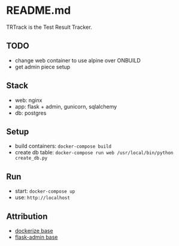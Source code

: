 # README.md

TRTrack is the Test Result Tracker.


## TODO
- change web container to use alpine over ONBUILD
- get admin piece setup


## Stack
- web: nginx
- app: flask + admin, gunicorn, sqlalchemy
- db: postgres


## Setup
- build containers: `docker-compose build`
- create db table: `docker-compose run web /usr/local/bin/python create_db.py`


## Run
- start: `docker-compose up`
- use: `http://localhost`


## Attribution
- [dockerize base](https://realpython.com/blog/python/dockerizing-flask-with-compose-and-machine-from-localhost-to-the-cloud/)
- [flask-admin base](https://github.com/flask-admin/flask-admin/blob/master/examples/sqla/app.py)
